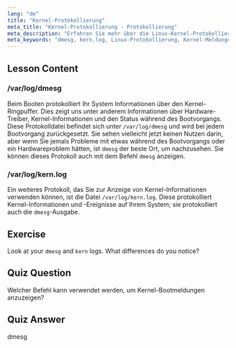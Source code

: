 ```yaml
---
lang: "de"
title: "Kernel-Protokollierung"
meta_title: "Kernel-Protokollierung - Protokollierung"
meta_description: "Erfahren Sie mehr über die Linux-Kernel-Protokollierung mit dmesg und kern.log. Verstehen Sie Boot-Meldungen und Hardware-Probleme. Erkunden Sie Kernel-Protokolle für Systemeinblicke."
meta_keywords: "dmesg, kern.log, Linux-Protokollierung, Kernel-Meldungen, Boot-Protokoll, Linux-Tutorial, Anfängerleitfaden"
---
```


## Lesson Content

### /var/log/dmesg

Beim Booten protokolliert Ihr System Informationen über den Kernel-Ringpuffer. Dies zeigt uns unter anderem Informationen über Hardware-Treiber, Kernel-Informationen und den Status während des Bootvorgangs. Diese Protokolldatei befindet sich unter `/var/log/dmesg` und wird bei jedem Bootvorgang zurückgesetzt. Sie sehen vielleicht jetzt keinen Nutzen darin, aber wenn Sie jemals Probleme mit etwas während des Bootvorgangs oder ein Hardwareproblem hätten, ist `dmesg` der beste Ort, um nachzusehen. Sie können dieses Protokoll auch mit dem Befehl `dmesg` anzeigen.

### /var/log/kern.log

Ein weiteres Protokoll, das Sie zur Anzeige von Kernel-Informationen verwenden können, ist die Datei `/var/log/kern.log`. Diese protokolliert Kernel-Informationen und -Ereignisse auf Ihrem System; sie protokolliert auch die `dmesg`-Ausgabe.

## Exercise

Look at your `dmesg` and `kern` logs. What differences do you notice?

## Quiz Question

Welcher Befehl kann verwendet werden, um Kernel-Bootmeldungen anzuzeigen?

## Quiz Answer

dmesg
